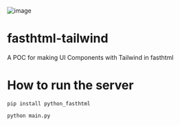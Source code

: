 ![image](https://github.com/user-attachments/assets/688aba4f-8d71-45e2-806a-82c08b00e186)


# fasthtml-tailwind

A POC for making UI Components with Tailwind in fasthtml

# How to run the server

```
pip install python_fasthtml
```

```
python main.py
```
